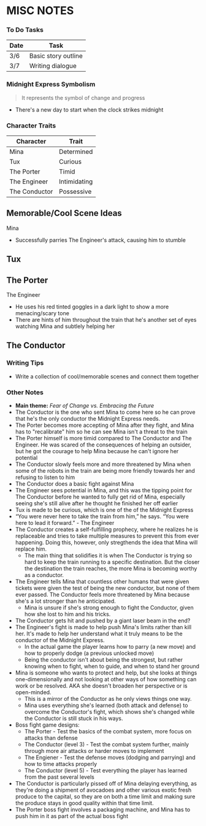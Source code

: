 # MISC NOTES

### To Do Tasks
| Date | Task |
| ---- | ---- |
| 3/6 | Basic story outline |
| 3/7 | Writing dialogue |

### Midnight Express Symbolism
>It represents the symbol of change and progress
- There's a new day to start when the clock strikes midnight

### Character Traits
| Character | Trait |
| --------- | ----- |
| Mina | Determined |
| Tux | Curious |
| The Porter | Timid |
| The Engineer | Intimidating |
| The Conductor | Possessive |

## Memorable/Cool Scene Ideas
Mina
- Successfully parries The Engineer's attack, causing him to stumble

Tux
- 

The Porter
- 

The Engineer
- He uses his red tinted goggles in a dark light to show a more menacing/scary tone
- There are hints of him throughout the train that he's another set of eyes watching Mina and subtlely helping her

The Conductor
- 

### Writing Tips
- Write a collection of cool/memorable scenes and connect them together

### Other Notes
- **Main theme:** *Fear of Change vs. Embracing the Future*
- The Conductor is the one who sent Mina to come here so he can prove that he's the only conductor the Midnight Express needs.
- The Porter becomes more accepting of Mina after they fight, and Mina has to "recalibrate" him so he can see Mina isn't a threat to the train
- The Porter himself is more timid compared to The Conductor and The Engineer. He was scared of the consequences of helping an outsider, but he got the courage to help Mina because he can't ignore her potential
- The Conductor slowly feels more and more threatened by Mina when some of the robots in the train are being more friendly towards her and refusing to listen to him
- The Conductor does a basic fight against Mina 
- The Engineer sees potential in Mina, and this was the tipping point for The Conductor before he wanted to fully get rid of Mina, especially seeing she's still alive after he thought he finished her off earlier
- Tux is made to be curious, which is one of the  of the Midnight Express
- “You were never here to take the train from him,” he says. “You were here to lead it forward.” - The Engineer
- The Conductor creates a self-fulfilling prophecy, where he realizes he is replaceable and tries to take multiple measures to prevent this from ever happening. Doing this, however, only stregthends the idea that Mina will replace him.
    - The main thing that solidifies it is when The Conductor is trying so hard to keep the train running to a specific destination. But the closer the destination the train reaches, the more Mina is becoming worthy as a conductor.
- The Engineer tells Mina that countless other humans that were given tickets were given the test of being the new conductor, but none of them ever passed. The Conductor feels more threatened by Mina because she's a lot stronger than he anticipated.
    - Mina is unsure if she's strong enough to fight the Conductor, given how she lost to him and his tricks.
- The Conductor gets hit and pushed by a giant laser beam in the end?
- The Engineer's fight is made to help push Mina's limits rather than kill her. It's made to help her understand what it truly means to be the conductor of the Midnight Express.
    - In the actual game the player learns how to parry (a new move) and how to properly dodge (a previous unlocked move)
    - Being the conductor isn't about being the strongest, but rather knowing when to fight, when to guide, and when to stand her ground
- Mina is someone who wants to protect and help, but she looks at things one-dimensionally and not looking at other ways of how something can work or be resolved. AKA she doesn't broaden her perspective or is open-minded.
    - This is a mirror of the Conductor as he only views things one way.
    - Mina uses everything she's learned (both attack and defense) to overcome the Conductor's fight, which shows she's changed while the Conductor is still stuck in his ways.
- Boss fight game designs:
    - The Porter - Test the basics of the combat system, more focus on attacks than defense
    - The Conductor (level 3) - Test the combat system further, mainly through more air attacks or harder moves to implement
    - The Engiener - Test the defense moves (dodging and parrying) and how to time attacks properly
    - The Conductor (level 5) - Test everything the player has learned from the past several levels
- The Conductor is particularly pissed off of Mina delaying everything, as they're doing a shipment of avocadoes and other various exotic fresh produce to the capital, so they are on both a time limit and making sure the produce stays in good quality within that time limit.
- The Porter boss fight involves a packaging machine, and Mina has to push him in it as part of the actual boss fight